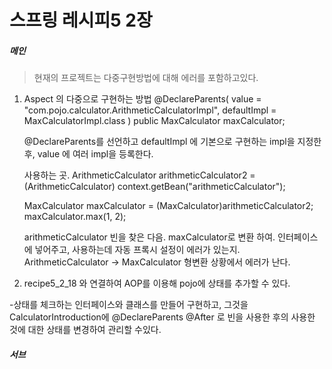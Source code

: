 # 스프링 레시피5 2장

##### 메인

> 현재의 프로젝트는 다중구현방법에 대해 에러를 포함하고있다.

1. Aspect 의 다중으로 구현하는 방법
	@DeclareParents(
			value = "com.pojo.calculator.ArithmeticCalculatorImpl",
			defaultImpl = MaxCalculatorImpl.class
			)
	public MaxCalculator maxCalculator;
	
	@DeclareParents를 선언하고
	defaultImpl 에 기본으로 구현하는 impl을 지정한후, value 에 여러 impl을 등록한다.
	
	
	사용하는 곳.
	ArithmeticCalculator arithmeticCalculator2 = (ArithmeticCalculator) context.getBean("arithmeticCalculator");
		
	MaxCalculator maxCalculator = (MaxCalculator)arithmeticCalculator2;
	maxCalculator.max(1, 2);
	
	arithmeticCalculator 빈을 찾은 다음. maxCalculator로 변환 하여. 인터페이스에 넣어주고, 사용하는데
	자동 프록시 설정이 에러가 있는지. ArithmeticCalculator -> MaxCalculator 형변환 상황에서 에러가 난다.
	
2. recipe5_2_18 와 연결하여 AOP를 이용해 pojo에 상태를 추가할 수 있다.

-상태를 체크하는 인터페이스와 클래스를 만들어 구현하고, 그것을 CalculatorIntroduction에 
@DeclareParents
@After 로
빈을 사용한 후의 사용한 것에 대한 상태를 변경하여
관리할 수있다.

##### 서브

